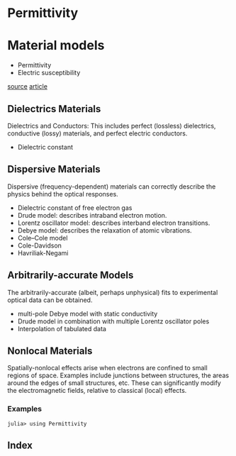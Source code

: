 # Permittivity


# Material models

- Permittivity
- Electric susceptibility

[source](http://www.fdtdxx.com/features/material-models)
[article](https://www.researchgate.net/publication/249651487_Free-Space_Transmission_Method_for_the_Characterization_of_Dielectric_and_Magnetic_Materials_at_Microwave_Frequencies)

## Dielectrics Materials

Dielectrics and Conductors: This includes perfect (lossless) dielectrics, conductive (lossy) materials, and perfect electric conductors.
- Dielectric constant

## Dispersive Materials

Dispersive (frequency-dependent) materials can correctly describe the physics behind the optical responses.
- Dielectric constant of free electron gas
- Drude model: describes intraband electron motion.
- Lorentz oscillator model: describes interband electron transitions.
- Debye model: describes the relaxation of atomic vibrations.
- Cole–Cole model
- Cole-Davidson
- Havriliak-Negami

## Arbitrarily-accurate Models

The arbitrarily-accurate (albeit, perhaps unphysical) fits to experimental optical data can be obtained.

- multi-pole Debye model with static conductivity
- Drude model in combination with multiple Lorentz oscillator poles
- Interpolation of tabulated data

## Nonlocal Materials

Spatially-nonlocal effects arise when electrons are confined to small regions of space. Examples include junctions between structures, the areas around the edges of small structures, etc. These can significantly modify the electromagnetic fields, relative to classical (local) effects.


### Examples
```julia-repl
julia> using Permittivity

```

## Index

```@index
```


